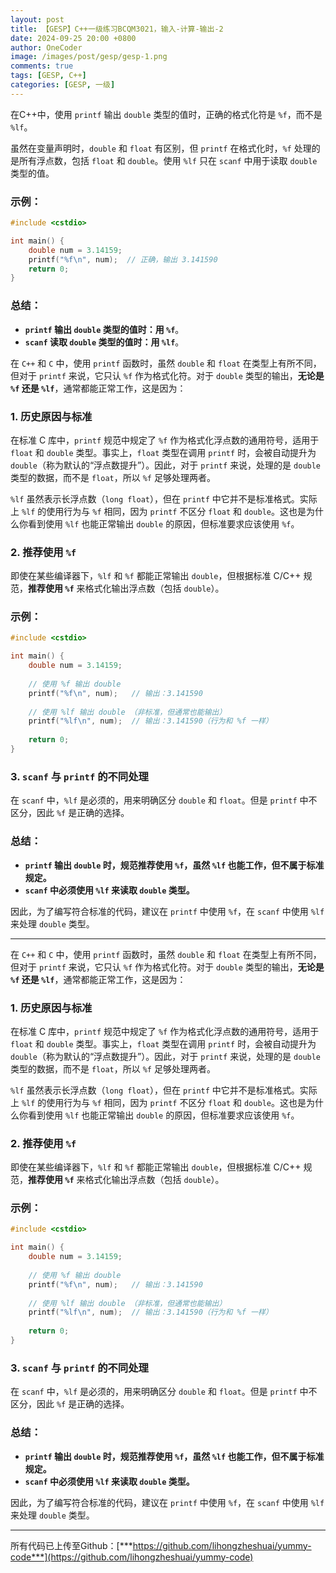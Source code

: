```yaml
---
layout: post
title: 【GESP】C++一级练习BCQM3021，输入-计算-输出-2
date: 2024-09-25 20:00 +0800
author: OneCoder
image: /images/post/gesp/gesp-1.png
comments: true
tags: [GESP, C++]
categories: [GESP, 一级]
---
```



<!--more-->
在C++中，使用 `printf` 输出 `double` 类型的值时，正确的格式化符是 `%f`，而不是 `%lf`。

虽然在变量声明时，`double` 和 `float` 有区别，但 `printf` 在格式化时，`%f` 处理的是所有浮点数，包括 `float` 和 `double`。使用 `%lf` 只在 `scanf` 中用于读取 `double` 类型的值。

### 示例：
```cpp
#include <cstdio>

int main() {
    double num = 3.14159;
    printf("%f\n", num);  // 正确，输出 3.141590
    return 0;
}
```

### 总结：
- **`printf` 输出 `double` 类型的值时：用 `%f`**。
- **`scanf` 读取 `double` 类型的值时：用 `%lf`**。

在 `C++` 和 `C` 中，使用 `printf` 函数时，虽然 `double` 和 `float` 在类型上有所不同，但对于 `printf` 来说，它只认 `%f` 作为格式化符。对于 `double` 类型的输出，**无论是 `%f` 还是 `%lf`**，通常都能正常工作，这是因为：

### 1. **历史原因与标准**
在标准 C 库中，`printf` 规范中规定了 `%f` 作为格式化浮点数的通用符号，适用于 `float` 和 `double` 类型。事实上，`float` 类型在调用 `printf` 时，会被自动提升为 `double`（称为默认的“浮点数提升”）。因此，对于 `printf` 来说，处理的是 `double` 类型的数据，而不是 `float`，所以 `%f` 足够处理两者。

`%lf` 虽然表示长浮点数（`long float`），但在 `printf` 中它并不是标准格式。实际上 `%lf` 的使用行为与 `%f` 相同，因为 `printf` 不区分 `float` 和 `double`。这也是为什么你看到使用 `%lf` 也能正常输出 `double` 的原因，但标准要求应该使用 `%f`。

### 2. **推荐使用 `%f`**
即使在某些编译器下，`%lf` 和 `%f` 都能正常输出 `double`，但根据标准 C/C++ 规范，**推荐使用 `%f`** 来格式化输出浮点数（包括 `double`）。

### 示例：
```cpp
#include <cstdio>

int main() {
    double num = 3.14159;
    
    // 使用 %f 输出 double
    printf("%f\n", num);   // 输出：3.141590
    
    // 使用 %lf 输出 double （非标准，但通常也能输出）
    printf("%lf\n", num);  // 输出：3.141590（行为和 %f 一样）
    
    return 0;
}
```

### 3. **`scanf` 与 `printf` 的不同处理**
在 `scanf` 中，`%lf` 是必须的，用来明确区分 `double` 和 `float`。但是 `printf` 中不区分，因此 `%f` 是正确的选择。

### 总结：
- **`printf` 输出 `double` 时，规范推荐使用 `%f`，虽然 `%lf` 也能工作，但不属于标准规定。**
- **`scanf` 中必须使用 `%lf` 来读取 `double` 类型。**

因此，为了编写符合标准的代码，建议在 `printf` 中使用 `%f`，在 `scanf` 中使用 `%lf` 来处理 `double` 类型。

---

在 `C++` 和 `C` 中，使用 `printf` 函数时，虽然 `double` 和 `float` 在类型上有所不同，但对于 `printf` 来说，它只认 `%f` 作为格式化符。对于 `double` 类型的输出，**无论是 `%f` 还是 `%lf`**，通常都能正常工作，这是因为：

### 1. **历史原因与标准**
在标准 C 库中，`printf` 规范中规定了 `%f` 作为格式化浮点数的通用符号，适用于 `float` 和 `double` 类型。事实上，`float` 类型在调用 `printf` 时，会被自动提升为 `double`（称为默认的“浮点数提升”）。因此，对于 `printf` 来说，处理的是 `double` 类型的数据，而不是 `float`，所以 `%f` 足够处理两者。

`%lf` 虽然表示长浮点数（`long float`），但在 `printf` 中它并不是标准格式。实际上 `%lf` 的使用行为与 `%f` 相同，因为 `printf` 不区分 `float` 和 `double`。这也是为什么你看到使用 `%lf` 也能正常输出 `double` 的原因，但标准要求应该使用 `%f`。

### 2. **推荐使用 `%f`**
即使在某些编译器下，`%lf` 和 `%f` 都能正常输出 `double`，但根据标准 C/C++ 规范，**推荐使用 `%f`** 来格式化输出浮点数（包括 `double`）。

### 示例：

```cpp
#include <cstdio>

int main() {
    double num = 3.14159;
    
    // 使用 %f 输出 double
    printf("%f\n", num);   // 输出：3.141590
    
    // 使用 %lf 输出 double （非标准，但通常也能输出）
    printf("%lf\n", num);  // 输出：3.141590（行为和 %f 一样）
    
    return 0;
}
```

### 3. **`scanf` 与 `printf` 的不同处理**
在 `scanf` 中，`%lf` 是必须的，用来明确区分 `double` 和 `float`。但是 `printf` 中不区分，因此 `%f` 是正确的选择。

### 总结：
- **`printf` 输出 `double` 时，规范推荐使用 `%f`，虽然 `%lf` 也能工作，但不属于标准规定。**
- **`scanf` 中必须使用 `%lf` 来读取 `double` 类型。**

因此，为了编写符合标准的代码，建议在 `printf` 中使用 `%f`，在 `scanf` 中使用 `%lf` 来处理 `double` 类型。


---

所有代码已上传至Github：[***https://github.com/lihongzheshuai/yummy-code***](https://github.com/lihongzheshuai/yummy-code)
